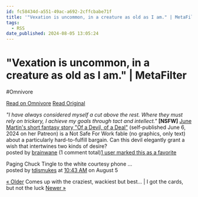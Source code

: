 ```yaml
---
id: fc58434d-a551-49ac-a692-2cffcbabe71f
title: '"Vexation is uncommon, in a creature as old as I am." | MetaFilter'
tags:
  - RSS
date_published: 2024-08-05 13:05:24
---
```


# "Vexation is uncommon, in a creature as old as I am." | MetaFilter
#Omnivore

[Read on Omnivore](https://omnivore.app/me/vexation-is-uncommon-in-a-creature-as-old-as-i-am-meta-filter-191242d86d8)
[Read Original](https://www.metafilter.com/204961/Vexation-is-uncommon-in-a-creature-as-old-as-I-am)



_&quot;I have always considered myself a cut above the rest. Where they must rely on trickery, I achieve my goals through tact and intellect.&quot;_ **\[NSFW\]** [June Martin&#39;s short fantasy story &quot;Of a Devil, of a Deal&quot;](https:&#x2F;&#x2F;www.patreon.com&#x2F;posts&#x2F;of-devil-of-deal-105702462) (self-published June 6, 2024 on her Patreon) is a Not Safe For Work fable (no graphics, only text) about a particularly hard-to-fulfill bargain. Can this devil elegantly grant a wish that intertwines two kinds of desire?  
posted by [brainwane](https:&#x2F;&#x2F;www.metafilter.com&#x2F;user&#x2F;98835) (1 comment total)[1 user marked this as a favorite](https:&#x2F;&#x2F;www.metafilter.com&#x2F;favorited&#x2F;1&#x2F;204961) 

Paging Chuck Tingle to the white courtesy phone ...  
posted by [tdismukes](https:&#x2F;&#x2F;www.metafilter.com&#x2F;user&#x2F;12887) at [10:43 AM](https:&#x2F;&#x2F;www.metafilter.com&#x2F;204961&#x2F;Vexation-is-uncommon-in-a-creature-as-old-as-I-am#8605344) on August 5 

[« Older](https:&#x2F;&#x2F;www.metafilter.com&#x2F;204960&#x2F;Comes-up-with-the-craziest-wackiest-but-best-ideas) Comes up with the craziest, wackiest but best... | I got the cards, but not the luck [Newer »](https:&#x2F;&#x2F;www.metafilter.com&#x2F;204962&#x2F;I-got-the-cards-but-not-the-luck) 

  